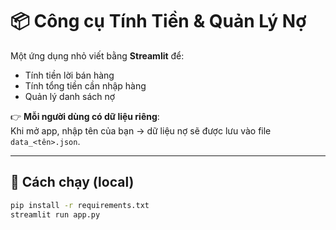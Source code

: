 # 📦 Công cụ Tính Tiền & Quản Lý Nợ

Một ứng dụng nhỏ viết bằng **Streamlit** để:
- Tính tiền lời bán hàng
- Tính tổng tiền cần nhập hàng
- Quản lý danh sách nợ

👉 **Mỗi người dùng có dữ liệu riêng**:  
Khi mở app, nhập tên của bạn → dữ liệu nợ sẽ được lưu vào file `data_<tên>.json`.

---

## 🚀 Cách chạy (local)

```bash
pip install -r requirements.txt
streamlit run app.py
